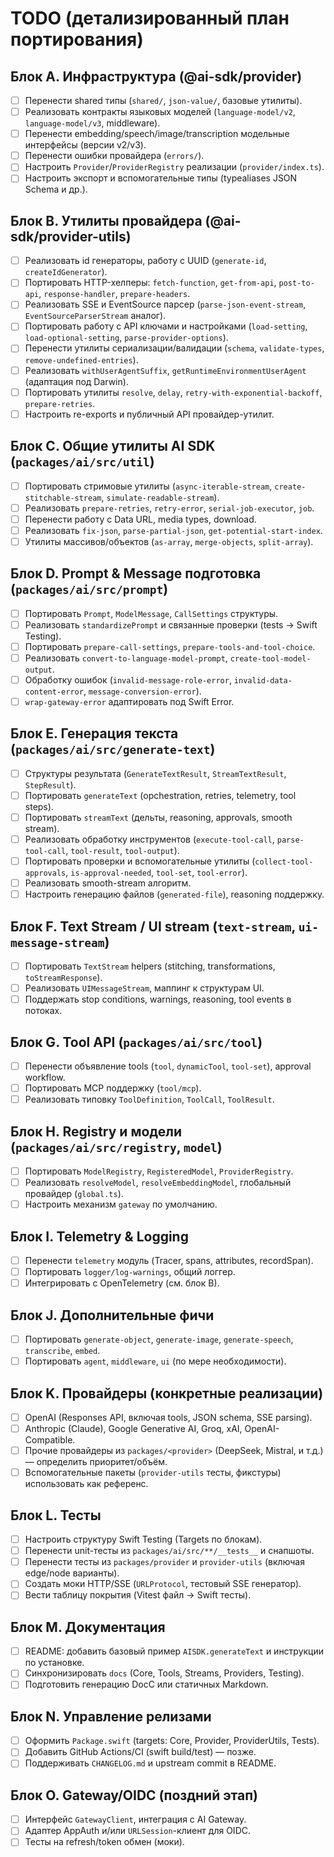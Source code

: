 # TODO (детализированный план портирования)

## Блок A. Инфраструктура (@ai-sdk/provider)
- [ ] Перенести shared типы (`shared/`, `json-value/`, базовые утилиты).
- [ ] Реализовать контракты языковых моделей (`language-model/v2`, `language-model/v3`, middleware).
- [ ] Перенести embedding/speech/image/transcription модельные интерфейсы (версии v2/v3).
- [ ] Перенести ошибки провайдера (`errors/`).
- [ ] Настроить `Provider`/`ProviderRegistry` реализации (`provider/index.ts`).
- [ ] Настроить экспорт и вспомогательные типы (typealiases JSON Schema и др.).

## Блок B. Утилиты провайдера (@ai-sdk/provider-utils)
- [ ] Реализовать id генераторы, работу с UUID (`generate-id`, `createIdGenerator`).
- [ ] Портировать HTTP-хелперы: `fetch-function`, `get-from-api`, `post-to-api`, `response-handler`, `prepare-headers`.
- [ ] Реализовать SSE и EventSource парсер (`parse-json-event-stream`, `EventSourceParserStream` аналог).
- [ ] Портировать работу с API ключами и настройками (`load-setting`, `load-optional-setting`, `parse-provider-options`).
- [ ] Перенести утилиты сериализации/валидации (`schema`, `validate-types`, `remove-undefined-entries`).
- [ ] Реализовать `withUserAgentSuffix`, `getRuntimeEnvironmentUserAgent` (адаптация под Darwin).
- [ ] Портировать утилиты `resolve`, `delay`, `retry-with-exponential-backoff`, `prepare-retries`.
- [ ] Настроить re-exports и публичный API провайдер-утилит.

## Блок C. Общие утилиты AI SDK (`packages/ai/src/util`)
- [ ] Портировать стримовые утилиты (`async-iterable-stream`, `create-stitchable-stream`, `simulate-readable-stream`).
- [ ] Реализовать `prepare-retries`, `retry-error`, `serial-job-executor`, `job`.
- [ ] Перенести работу с Data URL, media types, download.
- [ ] Реализовать `fix-json`, `parse-partial-json`, `get-potential-start-index`.
- [ ] Утилиты массивов/объектов (`as-array`, `merge-objects`, `split-array`).

## Блок D. Prompt & Message подготовка (`packages/ai/src/prompt`)
- [ ] Портировать `Prompt`, `ModelMessage`, `CallSettings` структуры.
- [ ] Реализовать `standardizePrompt` и связанные проверки (tests -> Swift Testing).
- [ ] Портировать `prepare-call-settings`, `prepare-tools-and-tool-choice`.
- [ ] Реализовать `convert-to-language-model-prompt`, `create-tool-model-output`.
- [ ] Обработку ошибок (`invalid-message-role-error`, `invalid-data-content-error`, `message-conversion-error`).
- [ ] `wrap-gateway-error` адаптировать под Swift Error.

## Блок E. Генерация текста (`packages/ai/src/generate-text`)
- [ ] Структуры результата (`GenerateTextResult`, `StreamTextResult`, `StepResult`).
- [ ] Портировать `generateText` (орchestration, retries, telemetry, tool steps).
- [ ] Портировать `streamText` (дельты, reasoning, approvals, smooth stream).
- [ ] Реализовать обработку инструментов (`execute-tool-call`, `parse-tool-call`, `tool-result`, `tool-output`).
- [ ] Портировать проверки и вспомогательные утилиты (`collect-tool-approvals`, `is-approval-needed`, `tool-set`, `tool-error`).
- [ ] Реализовать smooth-stream алгоритм.
- [ ] Настроить генерацию файлов (`generated-file`), reasoning поддержку.

## Блок F. Text Stream / UI stream (`text-stream`, `ui-message-stream`)
- [ ] Портировать `TextStream` helpers (stitching, transformations, `toStreamResponse`).
- [ ] Реализовать `UIMessageStream`, маппинг к структурам UI.
- [ ] Поддержать stop conditions, warnings, reasoning, tool events в потоках.

## Блок G. Tool API (`packages/ai/src/tool`)
- [ ] Перенести объявление tools (`tool`, `dynamicTool`, `tool-set`), approval workflow.
- [ ] Портировать MCP поддержку (`tool/mcp`).
- [ ] Реализовать типовку `ToolDefinition`, `ToolCall`, `ToolResult`.

## Блок H. Registry и модели (`packages/ai/src/registry`, `model`)
- [ ] Портировать `ModelRegistry`, `RegisteredModel`, `ProviderRegistry`.
- [ ] Реализовать `resolveModel`, `resolveEmbeddingModel`, глобальный провайдер (`global.ts`).
- [ ] Настроить механизм `gateway` по умолчанию.

## Блок I. Telemetry & Logging
- [ ] Перенести `telemetry` модуль (Tracer, spans, attributes, recordSpan).
- [ ] Портировать `logger/log-warnings`, общий логгер.
- [ ] Интегрировать с OpenTelemetry (см. блок B).

## Блок J. Дополнительные фичи
- [ ] Портировать `generate-object`, `generate-image`, `generate-speech`, `transcribe`, `embed`.
- [ ] Портировать `agent`, `middleware`, `ui` (по мере необходимости).

## Блок K. Провайдеры (конкретные реализации)
- [ ] OpenAI (Responses API, включая tools, JSON schema, SSE parsing).
- [ ] Anthropic (Claude), Google Generative AI, Groq, xAI, OpenAI-Compatible.
- [ ] Прочие провайдеры из `packages/<provider>` (DeepSeek, Mistral, и т.д.) — определить приоритет/объём.
- [ ] Вспомогательные пакеты (`provider-utils` тесты, фикстуры) использовать как референс.

## Блок L. Тесты
- [ ] Настроить структуру Swift Testing (Targets по блокам).
- [ ] Перенести unit-тесты из `packages/ai/src/**/__tests__` и снапшоты.
- [ ] Перенести тесты из `packages/provider` и `provider-utils` (включая edge/node варианты).
- [ ] Создать моки HTTP/SSE (`URLProtocol`, тестовый SSE генератор).
- [ ] Вести таблицу покрытия (Vitest файл → Swift тесты).

## Блок M. Документация
- [ ] README: добавить базовый пример `AISDK.generateText` и инструкции по установке.
- [ ] Синхронизировать `docs` (Core, Tools, Streams, Providers, Testing).
- [ ] Подготовить генерацию DocC или статичных Markdown.

## Блок N. Управление релизами
- [ ] Оформить `Package.swift` (targets: Core, Provider, ProviderUtils, Tests).
- [ ] Добавить GitHub Actions/CI (swift build/test) — позже.
- [ ] Поддерживать `CHANGELOG.md` и upstream commit в README.

## Блок O. Gateway/OIDC (поздний этап)
- [ ] Интерфейс `GatewayClient`, интеграция с AI Gateway.
- [ ] Адаптер AppAuth и/или `URLSession`-клиент для OIDC.
- [ ] Тесты на refresh/token обмен (моки).
